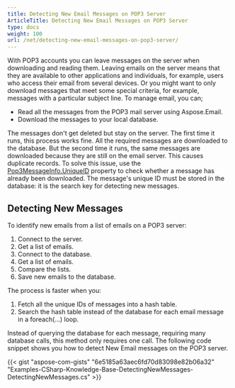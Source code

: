 ```yaml
---
title: Detecting New Email Messages on POP3 Server
ArticleTitle: Detecting New Email Messages on POP3 Server
type: docs
weight: 100
url: /net/detecting-new-email-messages-on-pop3-server/
---
```



With POP3 accounts you can leave messages on the server when downloading and reading them. Leaving emails on the server means that they are available to other applications and individuals, for example, users who access their email from several devices. Or you might want to only download messages that meet some special criteria, for example, messages with a particular subject line. To manage email, you can;

- Read all the messages from the POP3 mail server using Aspose.Email.
- Download the messages to your local database.

The messages don't get deleted but stay on the server. The first time it runs, this process works fine. All the required messages are downloaded to the database. But the second time it runs, the same messages are downloaded because they are still on the email server. This causes duplicate records. To solve this issue, use the [Pop3MessageInfo.UniqueID](https://apireference.aspose.com/net/email/aspose.email.clients.pop3/pop3messageinfo/properties/uniqueid) property to check whether a message has already been downloaded. The message's unique ID must be stored in the database: it is the search key for detecting new messages.
## **Detecting New Messages**
To identify new emails from a list of emails on a POP3 server:

1. Connect to the server.
1. Get a list of emails.
1. Connect to the database.
1. Get a list of emails.
1. Compare the lists.
1. Save new emails to the database.

The process is faster when you:

1. Fetch all the unique IDs of messages into a hash table.
1. Search the hash table instead of the database for each email message in a foreach(…) loop.

Instead of querying the database for each message, requiring many database calls, this method only requires one call. The following code snippet shows you how to detect New Email messages on the POP3 server.



{{< gist "aspose-com-gists" "6e5185a63aec6fd70d83098e82b06a32" "Examples-CSharp-Knowledge-Base-DetectingNewMessages-DetectingNewMessages.cs" >}}
